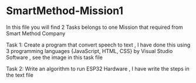 # SmartMethod-Mission1

In this file you will find 2 Tasks belongs to one Mission that required from Smart Method Company

Task 1: Create a program that convert speech to text , I have done this using 3 programming languages
{JavaScript, HTML, CSS} by Visual Studio Software , see the image in this task file 

Task 2: Write an algorithm to run ESP32 Hardware , I have write the steps in the text file
